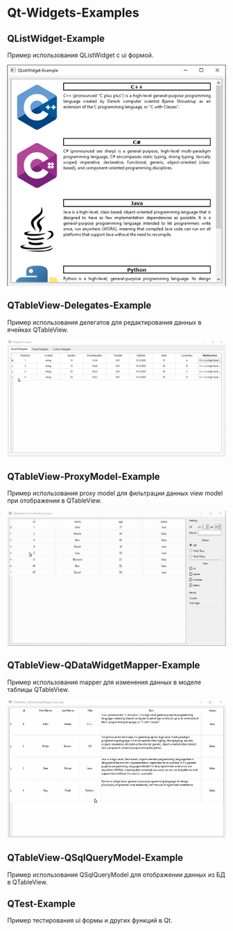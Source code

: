 # Qt-Widgets-Examples

## QListWidget-Example

Пример использования QListWidget с ui формой.

![alt text](../doc/QListWidget-Example.png)

## QTableView-Delegates-Example

Пример использования делегатов для редактирования данных в ячейках QTableView.

![alt text](../doc/QTableView-Delegates-Example.gif)

## QTableView-ProxyModel-Example

Пример использования proxy model для фильтрации данных view model при отображении в QTableView.

![alt text](../doc/QTableView-ProxyModel-Example.gif)

## QTableView-QDataWidgetMapper-Example

Пример использования mapper для изменения данных в моделе таблицы QTableView.

![alt text](../doc/QTableView-QDataWidgetMapper-Example.gif)

## QTableView-QSqlQueryModel-Example

Пример использования QSqlQueryModel для отображении данных из БД в QTableView.

## QTest-Example

Пример тестирования ui формы и других функций в Qt.

